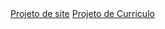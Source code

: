 <html>
  <head>
      <title>Bounty Hunters</title>
  </head>
  <body>
    <a href="idealista07.github.io">Projeto de site</a>
    <a href="idealista07.github.io/cv.html">Projeto de Curriculo</a>
  </body>

</html>
